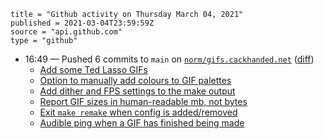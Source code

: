 ```
title = "Github activity on Thursday March 04, 2021"
published = 2021-03-04T23:59:59Z
source = "api.github.com"
type = "github"
```

* 16:49 — Pushed 6 commits to `main` on [`norm/gifs.cackhanded.net`](https://github.com/norm/gifs.cackhanded.net) ([diff](https://github.com/norm/gifs.cackhanded.net/compare/d53f9cf8a04423edb2db2776fed3cc0ca4133c9a..c1b5ce8ba1c87f6d668e47a0572e6baef4edeaf2))
  * [Add some Ted Lasso GIFs](https://github.com/norm/gifs.cackhanded.net/commit/71de402f2dd1fbc36fcc5e6156b2946917161226)
  * [Option to manually add colours to GIF palettes](https://github.com/norm/gifs.cackhanded.net/commit/7553ecc813c30a90bf4e274b772c3fe2dc3af76c)
  * [Add dither and FPS settings to the make output](https://github.com/norm/gifs.cackhanded.net/commit/00d54cd02793f79e86ecadb8004aea23dd99a3fc)
  * [Report GIF sizes in human-readable mb, not bytes](https://github.com/norm/gifs.cackhanded.net/commit/71c22f975a634bf9cf2eb479cd21370a5d0e8b02)
  * [Exit `make remake` when config is added/removed](https://github.com/norm/gifs.cackhanded.net/commit/edd30835eab08244e06f31ca5b3c89ffe05cc878)
  * [Audible ping when a GIF has finished being made](https://github.com/norm/gifs.cackhanded.net/commit/c1b5ce8ba1c87f6d668e47a0572e6baef4edeaf2)
